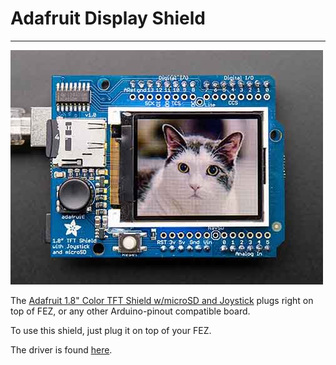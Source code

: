 # Adafruit Display Shield
---
![Adafruit 1.8" Color TFT Shield w/microSD and Joystick](images/adafruit-tft-joystick-shield.jpg) 

The [Adafruit 1.8" Color TFT Shield w/microSD and Joystick](https://www.adafruit.com/product/802) plugs right on top of FEZ, or any other Arduino-pinout compatible board.

To use this shield, just plug it on top of your FEZ.

The driver is found [here](https://github.com/ghi-electronics/TinyCLR-Samples).